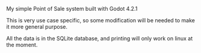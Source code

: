 My simple Point of Sale system built with Godot 4.2.1

This is very use case specific, so some modification will be needed to make it more general purpose. 

All the data is in the SQLite database, and printing will only work on linux at the moment.
